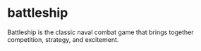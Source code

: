 # battleship
Battleship is the classic naval combat game that brings together competition, strategy, and excitement.
